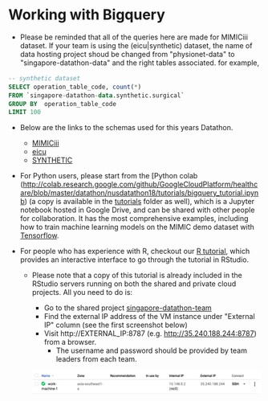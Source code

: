 # Working with Bigquery

*   Please be reminded that all of the queries here are made for MIMICiii dataset. If your team is using the (eicu|synthetic) dataset, the name of data hosting project shoud be changed from "physionet-data" to "singapore-datathon-data" and the right tables associated. for example,

```SQL
-- synthetic dataset
SELECT operation_table_code, count(*)
FROM `singapore-datathon-data.synthetic.surgical` 
GROUP BY  operation_table_code
LIMIT 100
```

* Below are the links to the schemas used for this years Datathon.
	* [MIMICiii]([https://mit-lcp.github.io/mimic-schema-spy/](https://mit-lcp.github.io/mimic-schema-spy))
	* [eicu]([https://mit-lcp.github.io/eicu-schema-spy/](https://mit-lcp.github.io/eicu-schema-spy/))
	* [SYNTHETIC](http://htmlpreview.github.io/?https://github.com/nus-mornin-lab/datathon-gcp-2019/bigquery_tutorial/schemas/datadict.html)

*   For Python users, please start from the [Python colab (http://colab.research.google.com/github/GoogleCloudPlatform/healthcare/blob/master/datathon/nusdatathon18/tutorials/bigquery_tutorial.ipynb) (a copy is available in the [tutorials](bigquery_tutorial.ipynb) folder as well), which is a Jupyter notebook hosted in Google Drive, and can be shared with other people for collaboration. It has the most comprehensive examples, including how to train machine learning models on the MIMIC demo dataset with [Tensorflow](https://www.tensorflow.org/).

*   For people who has experience with R, checkout our [R tutorial](bigquery_tutorial.Rmd), which provides an interactive interface to go through the tutorial in RStudio.
    *   Please note that a copy of this tutorial is already included in the RStudio servers running on both the shared and private cloud projects. All you need to do is:
        *   Go to the shared project [singapore-datathon-team](https://console.cloud.google.com/compute/instances?project=singapore-datathon-team)
        *   Find the external IP address of the VM instance under "External IP" column (see the first screenshot below)       
        *   Visit http://EXTERNAL_IP:8787 (e.g. http://35.240.188.244:8787) from a browser.
            *   The username and password should be provided by team leaders from each team.
            
        ![Lookup external IP](../images/r-server-ip.png)
        
        


